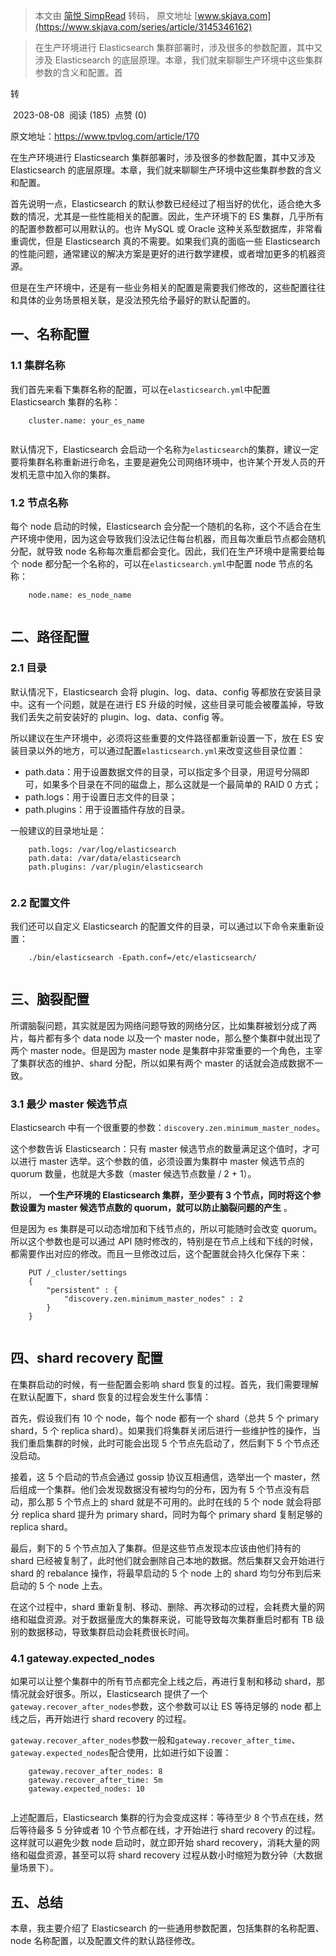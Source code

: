 > 本文由 [简悦 SimpRead](http://ksria.com/simpread/) 转码， 原文地址 [www.skjava.com](https://www.skjava.com/series/article/3145346162)

> 在生产环境进行 Elasticsearch 集群部署时，涉及很多的参数配置，其中又涉及 Elasticsearch 的底层原理。本章，我们就来聊聊生产环境中这些集群参数的含义和配置。首

转

 2023-08-08  阅读 (185)  点赞 (0)

原文地址：https://www.tpvlog.com/article/170

在生产环境进行 Elasticsearch 集群部署时，涉及很多的参数配置，其中又涉及 Elasticsearch 的底层原理。本章，我们就来聊聊生产环境中这些集群参数的含义和配置。

首先说明一点，Elasticsearch 的默认参数已经经过了相当好的优化，适合绝大多数的情况，尤其是一些性能相关的配置。因此，生产环境下的 ES 集群，几乎所有的配置参数都可以用默认的。也许 MySQL 或 Oracle 这种关系型数据库，非常看重调优，但是 Elasticsearch 真的不需要。如果我们真的面临一些 Elasticsearch 的性能问题，通常建议的解决方案是更好的进行数学建模，或者增加更多的机器资源。

但是在生产环境中，还是有一些业务相关的配置是需要我们修改的，这些配置往往和具体的业务场景相关联，是没法预先给予最好的默认配置的。

一、名称配置
------

### 1.1 集群名称

我们首先来看下集群名称的配置，可以在`elasticsearch.yml`中配置 Elasticsearch 集群的名称：

```
    cluster.name: your_es_name


```

默认情况下，Elasticsearch 会启动一个名称为`elasticsearch`的集群，建议一定要将集群名称重新进行命名，主要是避免公司网络环境中，也许某个开发人员的开发机无意中加入你的集群。

### 1.2 节点名称

每个 node 启动的时候，Elasticsearch 会分配一个随机的名称，这个不适合在生产环境中使用，因为这会导致我们没法记住每台机器，而且每次重启节点都会随机分配，就导致 node 名称每次重启都会变化。因此，我们在生产环境中是需要给每个 node 都分配一个名称的，可以在`elasticsearch.yml`中配置 node 节点的名称：

```
    node.name: es_node_name


```

二、路径配置
------

### 2.1 目录

默认情况下，Elasticsearch 会将 plugin、log、data、config 等都放在安装目录中。这有一个问题，就是在进行 ES 升级的时候，这些目录可能会被覆盖掉，导致我们丢失之前安装好的 plugin、log、data、config 等。

所以建议在生产环境中，必须将这些重要的文件路径都重新设置一下，放在 ES 安装目录以外的地方，可以通过配置`elasticsearch.yml`来改变这些目录位置：

*   path.data：用于设置数据文件的目录，可以指定多个目录，用逗号分隔即可，如果多个目录在不同的磁盘上，那么这就是一个最简单的 RAID 0 方式；
*   path.logs：用于设置日志文件的目录；
*   path.plugins：用于设置插件存放的目录。

一般建议的目录地址是：

```
    path.logs: /var/log/elasticsearch
    path.data: /var/data/elasticsearch
    path.plugins: /var/plugin/elasticsearch


```

### 2.2 配置文件

我们还可以自定义 Elasticsearch 的配置文件的目录，可以通过以下命令来重新设置：

```
    ./bin/elasticsearch -Epath.conf=/etc/elasticsearch/


```

三、脑裂配置
------

所谓脑裂问题，其实就是因为网络问题导致的网络分区，比如集群被划分成了两片，每片都有多个 data node 以及一个 master node，那么整个集群中就出现了两个 master node。但是因为 master node 是集群中非常重要的一个角色，主宰了集群状态的维护、shard 分配，所以如果有两个 master 的话就会造成数据不一致。

### 3.1 最少 master 候选节点

Elasticsearch 中有一个很重要的参数：`discovery.zen.minimum_master_nodes`。

这个参数告诉 Elasticsearch：只有 master 候选节点的数量满足这个值时，才可以进行 master 选举。这个参数的值，必须设置为集群中 master 候选节点的 quorum 数量，也就是大多数（master 候选节点数量 / 2 + 1）。

所以， **一个生产环境的 Elasticsearch 集群，至少要有 3 个节点，同时将这个参数设置为 master 候选节点数的 quorum，就可以防止脑裂问题的产生** 。

但是因为 es 集群是可以动态增加和下线节点的，所以可能随时会改变 quorum。所以这个参数也是可以通过 API 随时修改的，特别是在节点上线和下线的时候，都需要作出对应的修改。而且一旦修改过后，这个配置就会持久化保存下来：

```
    PUT /_cluster/settings
    {
        "persistent" : {
            "discovery.zen.minimum_master_nodes" : 2
        }
    }


```

四、shard recovery 配置
-------------------

在集群启动的时候，有一些配置会影响 shard 恢复的过程。首先，我们需要理解在默认配置下，shard 恢复的过程会发生什么事情：

首先，假设我们有 10 个 node，每个 node 都有一个 shard（总共 5 个 primary shard，5 个 replica shard）。如果我们将集群关闭后进行一些维护性的操作，当我们重启集群的时候，此时可能会出现 5 个节点先启动了，然后剩下 5 个节点还没启动。

接着，这 5 个启动的节点会通过 gossip 协议互相通信，选举出一个 master，然后组成一个集群。他们会发现数据没有被均匀的分布，因为有 5 个节点没有启动，那么那 5 个节点上的 shard 就是不可用的。此时在线的 5 个 node 就会将部分 replica shard 提升为 primary shard，同时为每个 primary shard 复制足够的 replica shard。

最后，剩下的 5 个节点加入了集群。但是这些节点发现本应该由他们持有的 shard 已经被复制了，此时他们就会删除自己本地的数据。然后集群又会开始进行 shard 的 rebalance 操作，将最早启动的 5 个 node 上的 shard 均匀分布到后来启动的 5 个 node 上去。

在这个过程中，shard 重新复制、移动、删除、再次移动的过程，会耗费大量的网络和磁盘资源。对于数据量庞大的集群来说，可能导致每次集群重启时都有 TB 级别的数据移动，导致集群启动会耗费很长时间。

### 4.1 gateway.expected_nodes

如果可以让整个集群中的所有节点都完全上线之后，再进行复制和移动 shard，那情况就会好很多。所以，Elasticsearch 提供了一个`gateway.recover_after_nodes`参数，这个参数可以让 ES 等待足够的 node 都上线之后，再开始进行 shard recovery 的过程。

`gateway.recover_after_nodes`参数一般和`gateway.recover_after_time`、`gateway.expected_nodes`配合使用，比如进行如下设置：

```
    gateway.recover_after_nodes: 8
    gateway.recover_after_time: 5m
    gateway.expected_nodes: 10


```

上述配置后，Elasticsearch 集群的行为会变成这样：等待至少 8 个节点在线，然后等待最多 5 分钟或者 10 个节点都在线，才开始进行 shard recovery 的过程。这样就可以避免少数 node 启动时，就立即开始 shard recovery，消耗大量的网络和磁盘资源，甚至可以将 shard recovery 过程从数小时缩短为数分钟（大数据量场景下）。

五、总结
----

本章，我主要介绍了 Elasticsearch 的一些通用参数配置，包括集群的名称配置、node 名称配置，以及配置文件的默认路径修改。